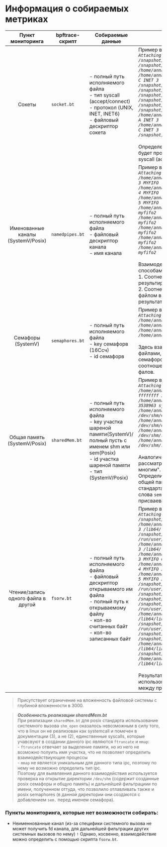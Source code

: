 # Информация о собираемых метриках

| Пункт мониторинга | bpftrace-скрипт| Собираемые данные | Установление связей |
| :---: | --- | --- | --- |
| Сокеты | `socket.bt` | - полный путь исполняемого файла <br>- тип syscall (accept/connect) <br>- протокол (UNIX, INET, INET6) <br>- файловый дескриптор сокета |  Пример вывода: <br>*`Attaching 5 probes...` <br> `/snapshot/usr/bin/VBoxClient C UNIX 7` <br>`/snapshot/usr/bin/X ` <br>`/home/anna/Desktop/bpftrace/socket/socket_server  `<br>`/home/anna/Desktop/bpftrace/socket/socket_client C INET 3` <br>`/snapshot/usr/bin/VBoxClient C UNIX 7` <br>`/snapshot/usr/sbin/nscd C INET 18` <br>`/snapshot/usr/sbin/nscd C INET 18` <br>`/snapshot/usr/sbin/nscd C INET 18`<br>`/snapshot/usr/lib/snapd/snapd C UNIX 3` <br>`/snapshot/usr/bin/VBoxClient C UNIX 7` <br>`/home/anna/Desktop/bpftrace/socket/socket_server A INET 3` <br>`/home/anna/Desktop/bpftrace/socket/socket_client C INET 3` <br>`/snapshot/usr/bin/VBoxClient C UNIX 7`*  <br><br>Определение взаимодействующих процессов будет производится на основе соотношения типа syscall (accept|connect) и файлового дескриптора сокета. |
| Именованные каналы (SystemV/Posix) | `namedpipes.bt` | - полный путь исполняемого файла <br>- файловый дескриптор канала <br>- имя канала | Пример вывода: <br>*`Attaching 12 probes...`<br>`/home/anna/Desktop/bpftrace/pipe/fifoserver.out 3 MYFIFO`<br>`/home/anna/Desktop/bpftrace/pipe/fifoserver.out 4 MYFIFO`<br>`/home/anna/Desktop/bpftrace/pipe/fifoserver.out 5 MYFIFO`<br>`/home/anna/Desktop/bpftrace/pipe/fifo1.out 3 myfifo2`<br>`/home/anna/Desktop/bpftrace/pipe/fifo2.out 3 myfifo2`<br>`/home/anna/Desktop/bpftrace/pipe/fifo1.out 3 myfifo2`<br>`/home/anna/Desktop/bpftrace/pipe/fifo2.out 3 myfifo2`<br>`/home/anna/Desktop/bpftrace/pipe/fifo2.out 3 myfifo2`* <br><br>Взаимодейтсиве определяется двумя способами: <br>1. Соотнести по имени канала в результирующем файле текущего скрипта. <br>2. Соотнести полный путь исполняемого файла с файлом в который он пишнт/читает по результатам работы скрипта `fsorw.bt`. |
| Семафоры (SystemV) | `semaphores.bt` | - полный путь исполняемого файла <br>- key семафорв (16Ссч) <br>- id семафорв |  Пример вывода: <br>*`Attaching 6 probes...`<br>`/home/anna/Desktop/bpftrace/IPC/semtest 12345 4`<br>`/home/anna/Desktop/bpftrace/IPC/semtest 12345 4`<br>`/home/anna/Desktop/bpftrace/IPC/semtest 12345 4`<br>`/home/anna/Desktop/bpftrace/IPC/semtest 12345 4`* <br><br>Здесь взаимодейтсиве определяется не между файлами, а различних файлов с одном и тем же семафором, сделать это возможно через соотношение одинаковых id и полных путей фалов.|
| Общая память (SystemV/Posix) | `sharedMem.bt` | - полный путь исполняемого файла <br>- key участка шареной памяти(SystemV)/полный пусть с именем shm или sem(Posix) <br>- id участка шареной памяти <br>- тип (SystemV/Posix) | Пример вывода: <br>*`Attaching 9 probes...`<br>`/home/anna/Desktop/bpftrace/IPC/shmwrite ffffffff 3538963 systemV`<br>`/home/anna/Desktop/bpftrace/IPC/shmread ffffffff 3538963 systemV`<br>`/home/anna/Desktop/bpftrace/IPC/producer /dev/shm/OS 3 posix`<br>`/home/anna/Desktop/bpftrace/IPC/consumer /dev/shm/OS 3 posix`<br>`/home/anna/Desktop/bpftrace/IPC/posixSemTest /dev/shm/sem.my_named_semaphore 3 posix`<br>`/home/anna/Desktop/bpftrace/IPC/posixSemTest /dev/shm/sem.my_named_semaphore 3 posix`*<br><br>Аналогично предыдущему варианту, рассматривается взаимодействие "одного ко многим". <br>Определить, является ли тип взаимодействия общей памятью или семафоров в случае стандарта posix возможно с помощью ключевого слова `sem.` перед именем, который присваевается автоматически системой.|
| Чтение/запись одного файла в другой | `fsorw.bt` | - полный путь исполняемого файла <br>- файловый дескриптор открываемого им файла <br>- полный путь к открываемому файлу <br>- кол-во считанных байт <br>- кол-во записанных байт | Пример вывода: <br>*`Attaching 51 probes...`<br>`/snapshot/usr/bin/X 64 /usr/bin/VBoxClient 31 0`<br>`/home/anna/Desktop/bpftrace/pipe/fifoserver.out 3 /lib64/libc.so.6 832 0`<br>`/snapshot/usr/bin/VBoxClient 8 /run/user/1000/xauth_BkPaXD 111 0`<br>`/home/anna/Desktop/bpftrace/pipe/fifoclient.out 3 /lib64/libc.so.6 832 0`<br>`/home/anna/Desktop/bpftrace/pipe/fifoclient.out 3 MYFIFO 0 14`<br>`/home/anna/Desktop/bpftrace/pipe/fifoserver.out 4 MYFIFO 3 0`<br>`/home/anna/Desktop/bpftrace/pipe/fifoserver.out 5 MYFIFO 3 0`<br>`/snapshot/usr/bin/VBoxClient 8 /run/user/1000/xauth_BkPaXD 111 0`<br>`/snapshot/usr/bin/X 64 /usr/bin/VBoxClient 31 0`<br>`/snapshot/usr/bin/plasmashell -1 / 8 0`<br>`/snapshot/usr/bin/VBoxClient 8 /run/user/1000/xauth_BkPaXD 111 0`<br>`/home/anna/Desktop/bpftrace/IPC/shmcreate 3 /lib64/libc.so.6 832 0`<br>`/snapshot/usr/bin/VBoxClient 8 /run/user/1000/xauth_BkPaXD 111 0`<br>`/snapshot/usr/bin/X 64 /usr/bin/VBoxClient 31 0`<br>`/snapshot/usr/bin/bash 3  0 5`<br>`/home/anna/Desktop/bpftrace/IPC/shmwrite 3 /lib64/libc.so.6 832 0`<br>`/snapshot/usr/bin/X 64 /usr/bin/VBoxClient 31 0`<br>`/home/anna/Desktop/bpftrace/IPC/shmrmid 3 /lib64/libc.so.6 832 0`* <br><br>Результат работы этого скрипта может быть использован для установление взаимосвязи между процессами. |

> Присутствует ограничение на вложенность файловой системы с глубиной вложенности в 3000.

> ***Особенность реализации sharedMem.bt*** <br>При реализации `sharedMem.bt` для posix стандарта использование системного вызова `shm_open` оказалось невозможным в силу того, что в linux он не реализован как systemcall и помечен в документации (3), а не (2), единственные syscalls, которые учавсвуют в создании данного ipc являются `ftruncate` и `mmap`: <br>- `ftruncate` отвечает за выделение памяти, но из него не возможно полуить имя участка, что не позволяет определить взаимодействиующие процессы <br>- `mmap` не является уникальным для данного типа ipc, поэтому по нему не возможно определить тип ipc.
> <br>Поэтому для выявляения данного взаимодействия используется проверка на открытие директории `/dev/shm` (содержит созданные posix семафоры и общую память) и дальнейшей фильтрациии по имени, полученном оттуда, что позволило отлавливать также и posix semaphores (в данной директории они создаются с добавлением `sem.` перед именем семафора).

### Пункты мониторинга, которые нет возможности собирать:
   - Неименнованные канал (из-за специфики системного вызова не может получить fd канала, для дальнейшей фильтрации других системных вызовов по нему) `!` Однако, косвенно, взаимодействие можно определить с помощью скрипта `fsorw.bt`.
